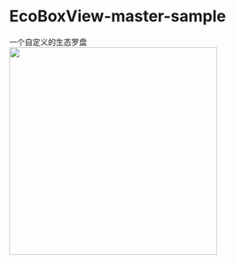 # EcoBoxView-master-sample
一个自定义的生态罗盘
<img src="https://github.com/kangdp/EcoBoxView-master-sample/blob/master/screen/dial.gif" width="375"/>
